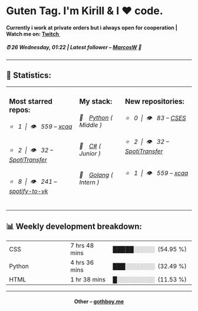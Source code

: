 
<h1>Guten Tag. I'm Kirill & I ❤️ code.</h1>
<h4>Currently i work at private orders but i always open for cooperation | Watch me on: <a href="http://twitch.tv/0gothboy0">Twitch <img src="https://camo.githubusercontent.com/c498d846a7be14c18a40249e3169b40671072cac/68747470733a2f2f6564656e742e6769746875622e696f2f537570657254696e7949636f6e732f696d616765732f7376672f7477697463682e737667" width="10"></a></h4>
<h5>⏰ 26 Wednesday, 01:22 | Latest follower – <a href="https://github.com/RWXMARCOS/" target="_blank">MarcosW</a> 👋</h5>
<hr>
<h2>📝 Statistics: </h2>
<table>
  <tr>
    <td valign="top">
      <h3>Most starred repos: </h3>
            <h6>⭐️&nbsp;&nbsp;&nbsp;1&nbsp;&nbsp;|&nbsp;&nbsp;👁&nbsp;&nbsp;&nbsp;559 – <a href='https://github.com/xcaq/xcaq'>xcaq</a></h6> 
      <h6>⭐️&nbsp;&nbsp;&nbsp;2&nbsp;&nbsp;|&nbsp;&nbsp;👁&nbsp;&nbsp;&nbsp;32 – <a href='https://github.com/xcaq/SpotiTransfer'>SpotiTransfer</a></h6> 
      <h6>⭐️&nbsp;&nbsp;&nbsp;8&nbsp;&nbsp;|&nbsp;&nbsp;👁&nbsp;&nbsp;&nbsp;241 – <a href='https://github.com/xcaq/spotify-to-vk'>spotify-to-vk</a></h6> 
    </td>
    <td valign="top">
      <h3>My stack: </h3>
      <h6>📒&emsp;<a href="https://github.com/xcaq?tab=repositories&q=&type=&language=python">Python</a> ( Middle )</h6>
      <h6>📗&emsp;<a href="https://github.com/xcaq?tab=repositories&q=&type=&language=c%23">C#</a> ( Junior )</h6>
      <h6>📘&emsp;<a href="https://github.com/xcaq?tab=repositories&q=&type=&language=golang">Golang</a> ( Intern )</h6>
      </td>
     <td valign="top">
      <h3>New repositories: </h3>
           <h6>⭐️&nbsp;&nbsp;&nbsp;0&nbsp;&nbsp;|&nbsp;&nbsp;👁&nbsp;&nbsp;&nbsp;83 – <a href='https://github.com/xcaq/CSES'>CSES</a></h6> 
      <h6>⭐️&nbsp;&nbsp;&nbsp;2&nbsp;&nbsp;|&nbsp;&nbsp;👁&nbsp;&nbsp;&nbsp;32 – <a href='https://github.com/xcaq/SpotiTransfer'>SpotiTransfer</a></h6> 
      <h6>⭐️&nbsp;&nbsp;&nbsp;1&nbsp;&nbsp;|&nbsp;&nbsp;👁&nbsp;&nbsp;&nbsp;559 – <a href='https://github.com/xcaq/xcaq'>xcaq</a></h6> 
        </td>
  </tr>
</table>
<h2>📊 Weekly development breakdown: </h2>
<table>
                <tr>
                    <td width=215px;>
                        CSS
                    </td>
                    <td>
                        7 hrs 48 mins
                    </td>
                    <td>
                        █████░░░░░&nbsp;&nbsp;(54.95 %)
                    </td>
                </tr>
                <tr>
                    <td width=220px;>
                        Python
                    </td>
                    <td width=145px;>
                        4 hrs 36 mins
                    </td>
                    <td width=230px;>
                        ███░░░░░░░&nbsp;&nbsp;(32.49 %)
                    </td>
                </tr>
                <tr>
                    <td width=220px;>
                        HTML
                    </td>
                    <td width=145px;>
                        1 hr 38 mins
                    </td>
                    <td width=230px;>
                        █░░░░░░░░░&nbsp;&nbsp;(11.53 %)
                    </td>
                </tr></table>
<hr>
<h4 align="center">Other – <a href='http://gothboy.me' target="_blank">gothboy.me</a><h4>
    